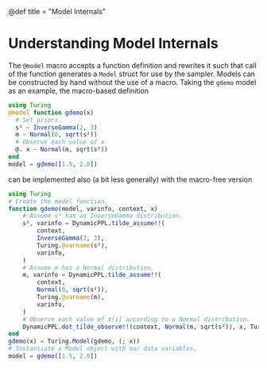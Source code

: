 @def title = "Model Internals"

# Understanding Model Internals

The `@model` macro accepts a function definition and rewrites it such that call of the function generates a `Model` struct for use by the sampler.
Models can be constructed by hand without the use of a macro.
Taking the `gdemo` model as an example, the macro-based definition

```julia
using Turing
@model function gdemo(x)
  # Set priors.
  s² ~ InverseGamma(2, 3)
  m ~ Normal(0, sqrt(s²))
  # Observe each value of x.
  @. x ~ Normal(m, sqrt(s²))
end
model = gdemo([1.5, 2.0])
```

can be implemented also (a bit less generally) with the macro-free version

```julia
using Turing
# Create the model function.
function gdemo(model, varinfo, context, x)
    # Assume s² has an InverseGamma distribution.
    s², varinfo = DynamicPPL.tilde_assume!!(
        context,
        InverseGamma(2, 3),
        Turing.@varname(s²),
        varinfo,
    )
    # Assume m has a Normal distribution.
    m, varinfo = DynamicPPL.tilde_assume!!(
        context,
        Normal(0, sqrt(s²)),
        Turing.@varname(m),
        varinfo,
    )
    # Observe each value of x[i] according to a Normal distribution.
    DynamicPPL.dot_tilde_observe!!(context, Normal(m, sqrt(s²)), x, Turing.@varname(x), varinfo)
end
gdemo(x) = Turing.Model(gdemo, (; x))
# Instantiate a Model object with our data variables.
model = gdemo([1.5, 2.0])
```